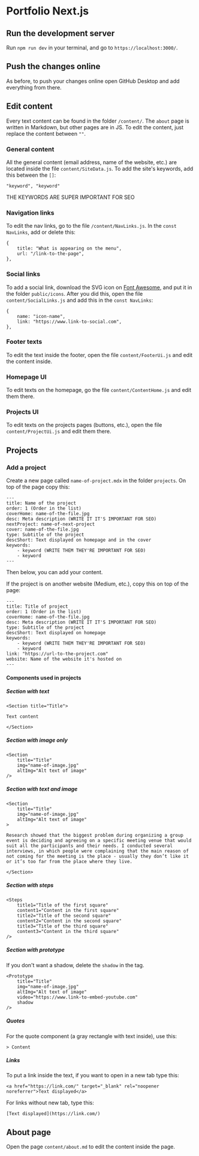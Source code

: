 # Portfolio Next.js

## Run the development server

Run `npm run dev` in your terminal, and go to `https://localhost:3000/`.

## Push the changes online

As before, to push your changes online open GitHub Desktop and add everything from there. 

## Edit content

Every text content can be found in the folder `/content/`. The `about` page is written in Markdown, but other pages are in JS. To edit the content, just replace the content between `""`.

### General content

All the general content (email address, name of the website, etc.) are located inside the file `content/SiteData.js`. To add the site's keywords, add this between the `[]`:

```
"keyword", "keyword"
```

THE KEYWORDS ARE SUPER IMPORTANT FOR SEO

### Navigation links

To edit the nav links, go to the file `/content/NavLinks.js`. In the `const NavLinks`, add or delete this: 

```
{
    title: "What is appearing on the menu",
    url: "/link-to-the-page",
},
```

### Social links

To add a social link, download the SVG icon on [Font Awesome](https://fontawesome.com/), and put it in the folder `public/icons`. After you did this, open the file `content/SocialLinks.js` and add this in the `const NavLinks`:

```
{
    name: "icon-name",
    link: "https://www.link-to-social.com",
},
```

### Footer texts

To edit the text inside the footer, open the file `content/FooterUi.js` and edit the content inside. 

### Homepage UI

To edit texts on the homepage, go the file `content/ContentHome.js` and edit them there.

### Projects UI

To edit texts on the projects pages (buttons, etc.), open the file `content/ProjectUi.js` and edit them there.

## Projects

### Add a project

Create a new page called `name-of-project.mdx` in the folder `projects`. On top of the page copy this:

```
---
title: Name of the project
order: 1 (Order in the list)
coverHome: name-of-the-file.jpg
desc: Meta description (WRITE IT IT'S IMPORTANT FOR SEO)
nextProject: name-of-next-project
cover: name-of-the-file.jpg
type: Subtitle of the project
descShort: Text displayed on homepage and in the cover
keywords:
    - keyword (WRITE THEM THEY'RE IMPORTANT FOR SEO)
    - keyword
---
```

Then below, you can add your content.

If the project is on another website (Medium, etc.), copy this on top of the page:

```
---
title: Title of project
order: 1 (Order in the list)
coverHome: name-of-the-file.jpg
desc: Meta description (WRITE IT IT'S IMPORTANT FOR SEO)
type: Subtitle of the project
descShort: Text displayed on homepage
keywords:
    - keyword (WRITE THEM THEY'RE IMPORTANT FOR SEO)
    - keyword
link: "https://url-to-the-project.com"
website: Name of the website it's hosted on
---
```

#### Components used in projects

##### Section with text

```
<Section title="Title">

Text content

</Section>
```

##### Section with image only

```
<Section
    title="Title"
    img="name-of-image.jpg"
    altImg="Alt text of image"
/>
```

##### Section with text and image

```
<Section
    title="Title"
    img="name-of-image.jpg"
    altImg="Alt text of image"
>

Research showed that the biggest problem during organizing a group event is deciding and agreeing on a specific meeting venue that would suit all the participants and their needs. I conducted several interviews, in which people were complaining that the main reason of not coming for the meeting is the place - usually they don’t like it or it’s too far from the place where they live.

</Section>
```

##### Section with steps

```
<Steps
    title1="Title of the first square"
    content1="Content in the first square"
    title2="Title of the second square"
    content2="Content in the second square"
    title3="Title of the third square"
    content3="Content in the third square"
/>
```

##### Section with prototype

If you don't want a shadow, delete the `shadow` in the tag.

```
<Prototype
    title="Title"
    img="name-of-image.jpg"
    altImg="Alt text of image"
    video="https://www.link-to-embed-youtube.com"
    shadow
/>
```

##### Quotes

For the quote component (a gray rectangle with text inside), use this:

```
> Content
```

##### Links

To put a link inside the text, if you want to open in a new tab type this: 

```
<a href="https://link.com/" target="_blank" rel="noopener noreferrer">Text displayed</a>
```

For links without new tab, type this:

```
[Text displayed](https://link.com/)
```

## About page

Open the page `content/about.md` to edit the content inside the page. 